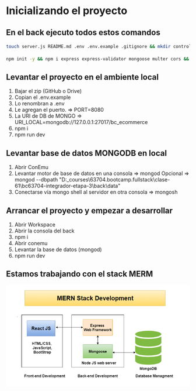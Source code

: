# Inicializando el proyecto


## En el back ejecuto todos estos comandos

```sh
touch server.js README.md .env .env.example .gitignore && mkdir controllers models middlewares data routers public validators

npm init -y && npm i express express-validator mongoose multer cors && npm i nodemon dotenv -D
```

## Levantar el proyecto en el ambiente local

1. Bajar el zip (GitHub o Drive)
2. Copian el .env.example
3. Lo renombran a .env
4. Le agregan el puerto. => PORT=8080
5. La URI de DB de MONGO => URI_LOCAL=mongodb://127.0.0.1:27017/bc_ecommerce
5. npm i
6. npm run dev

## Levantar base de datos MONGODB en local

1. Abrir ConEmu
2. Levantar motor de base de datos en una consola => mongod
    Opcional => mongod --dbpath "D:\_courses\63704.bootcamp.fullstack\clase-61\bc63704-integrador-etapa-3\back\data"
3. Conectarse vía mongo shell al servidor en otra consola => mongosh

## Arrancar el proyecto y empezar a desarrollar

1. Abrir Workspace
2. Abrir la consola del back
3. npm i 
4. Abrir conemu
5. Levantar la base de datos (mongod)
6. npm run dev

## Estamos trabajando con el stack MERM

![merm](_ref/MERN.png)
